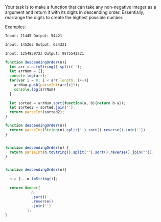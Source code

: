 Your task is to make a function that can take any non-negative integer as a argument and return it with its digits in descending order. Essentially, rearrange the digits to create the highest possible number.

Examples:
```html
Input: 21445 Output: 54421

Input: 145263 Output: 654321

Input: 1254859723 Output: 9875543221
```

```js
function descendingOrder(n){
  let arr = n.toString().split('');
  let arrNum = [];
  console.log(arr);
  for(var i = 0; i < arr.length; i++){
    arrNum.push(parseInt(arr[i]));
    console.log(arrNum)
  }
  
  let sorted = arrNum.sort(function(a, b){return b-a});
  let sorted2 = sorted.join('');
  return parseInt(sorted2);
}

function descendingOrder(n){
  return parseInt(String(n).split('').sort().reverse().join(''))
}


function descendingOrder(n) {
  return parseInt(n.toString().split("").sort().reverse().join(""));
}


function descendingOrder(n){
  
  n = [...n.toString()];
  
  return Number(
            n
            .sort()
            .reverse()
            .join('')
          );
}
